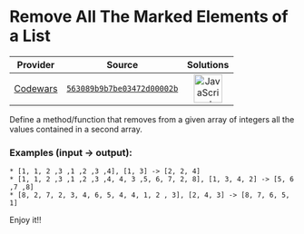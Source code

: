 [_metadata_:generated]: - "true"

# Remove All The Marked Elements of a List

<!-- INFO TABLE BEGIN -->

| Provider                                        | Source                                                                               | Solutions                                                                                                                                                    |
| :---------------------------------------------: | :----------------------------------------------------------------------------------: | :----------------------------------------------------------------------------------------------------------------------------------------------------------: |
| [Codewars](../../../docs/providers/Codewars.md) | [`563089b9b7be03472d00002b`](https://www.codewars.com/kata/563089b9b7be03472d00002b) | [<img src="https://res.cloudinary.com/rascaltwo/image/upload/v1631924076/javascript_ehszr7.svg" alt="JavaScript" title="JavaScript" width="50" />](solve.js) |

<!-- INFO TABLE END -->

Define a method/function that removes from a given array of integers all the values contained in a second array.

### Examples (input -> output):
```
* [1, 1, 2 ,3 ,1 ,2 ,3 ,4], [1, 3] -> [2, 2, 4]
* [1, 1, 2 ,3 ,1 ,2 ,3 ,4, 4, 3 ,5, 6, 7, 2, 8], [1, 3, 4, 2] -> [5, 6 ,7 ,8]
* [8, 2, 7, 2, 3, 4, 6, 5, 4, 4, 1, 2 , 3], [2, 4, 3] -> [8, 7, 6, 5, 1]
```
Enjoy it!!


